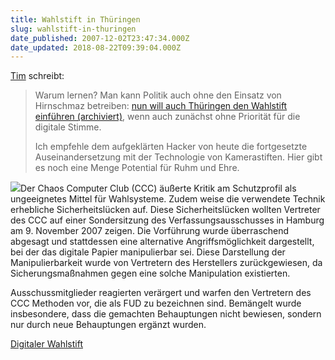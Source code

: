 ```yaml
---
title: Wahlstift in Thüringen
slug: wahlstift-in-thuringen
date_published: 2007-12-02T23:47:34.000Z
date_updated: 2018-08-22T09:39:04.000Z
---
```


[Tim](http://tim.geekheim.de/) schreibt:

> Warum lernen? Man kann Politik auch ohne den Einsatz von Hirnschmaz betreiben: [nun will auch Thüringen den Wahlstift einführen (archiviert)](http://web.archive.org/web/20080115224855/http://www.ad-hoc-news.de:80/Marktberichte/de/14313615/Zeitung-Thueringen-will-2009-umstrittenen-Wahlstift), wenn auch zunächst ohne Priorität für die digitale Stimme.
> 
> Ich empfehle dem aufgeklärten Hacker von heute die fortgesetzte Auseinandersetzung mit der Technologie von Kamerastiften. Hier gibt es noch eine Menge Potential für Ruhm und Ehre.

![](//picdump.thafaker.de/upload.wikimedia.org/wikipedia/de/thumb/4/40/Logitech_ioPen.jpg/180px-Logitech_ioPen.jpg)Der Chaos Computer Club (CCC) äußerte Kritik am Schutzprofil als ungeeignetes Mittel für Wahlsysteme. Zudem weise die verwendete Technik erhebliche Sicherheitslücken auf. Diese Sicherheitslücken wollten Vertreter des CCC auf einer Sondersitzung des Verfassungsausschusses in Hamburg am 9. November 2007 zeigen. Die Vorführung wurde überraschend abgesagt und stattdessen eine alternative Angriffsmöglichkeit dargestellt, bei der das digitale Papier manipulierbar sei. Diese Darstellung der Manipulierbarkeit wurde von Vertretern des Herstellers zurückgewiesen, da Sicherungsmaßnahmen gegen eine solche Manipulation existierten.

Ausschussmitglieder reagierten verärgert und warfen den Vertretern des CCC Methoden vor, die als FUD zu bezeichnen sind. Bemängelt wurde insbesondere, dass die gemachten Behauptungen nicht bewiesen, sondern nur durch neue Behauptungen ergänzt wurden.

[Digitaler Wahlstift](http://de.wikipedia.org/wiki/Digitaler_Wahlstift)
